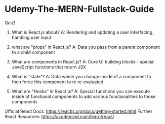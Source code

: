 # Udemy-The-MERN-Fullstack-Guide


Quiz!

1. What is React.js about?
    A: Rendering and updating a user inferfacing, handling user input

2. what are "props" in React.js?
    A: Data you pass from a parent component to a child component

3. What are components in React.js?
    A: Core UI building blocks - special JavaScript functions that return JSX

4. What is "state"?
    A: Data which you change inside of a component to then force this component to re re-evaluated

5. What are "Hooks" in React.js?
    A: Special functions you can execute inside of functional components to add various functionalities to those components

Official React Docs: https://reactjs.org/docs/getting-started.html
Further React Resources: https://academind.com/learn/react/